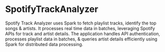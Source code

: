 # SpotifyTrackAnalyzer
Spotify Track Analyzer uses Spark to fetch playlist tracks, identify the top songs &amp; artists. It processes real time data in batches, leveraging Spotify APIs for track and artist details. The application handles API authentication, processes playlist data in batches, &amp; queries artist details efficiently using Spark for distributed data processing.
